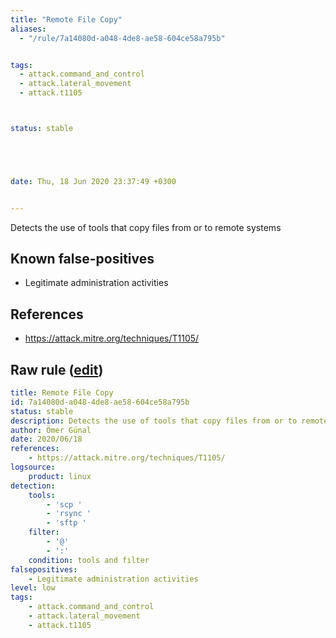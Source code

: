 ```yaml
---
title: "Remote File Copy"
aliases:
  - "/rule/7a14080d-a048-4de8-ae58-604ce58a795b"


tags:
  - attack.command_and_control
  - attack.lateral_movement
  - attack.t1105



status: stable





date: Thu, 18 Jun 2020 23:37:49 +0300


---
```


Detects the use of tools that copy files from or to remote systems

<!--more-->


## Known false-positives

* Legitimate administration activities



## References

* https://attack.mitre.org/techniques/T1105/


## Raw rule ([edit](https://github.com/SigmaHQ/sigma/edit/master/rules/linux/builtin/lnx_file_copy.yml))
```yaml
title: Remote File Copy
id: 7a14080d-a048-4de8-ae58-604ce58a795b
status: stable
description: Detects the use of tools that copy files from or to remote systems
author: Ömer Günal
date: 2020/06/18
references:
    - https://attack.mitre.org/techniques/T1105/
logsource:
    product: linux
detection:
    tools:
        - 'scp '
        - 'rsync '
        - 'sftp '
    filter:
        - '@'
        - ':'
    condition: tools and filter
falsepositives:
    - Legitimate administration activities
level: low
tags:
    - attack.command_and_control
    - attack.lateral_movement
    - attack.t1105

```
